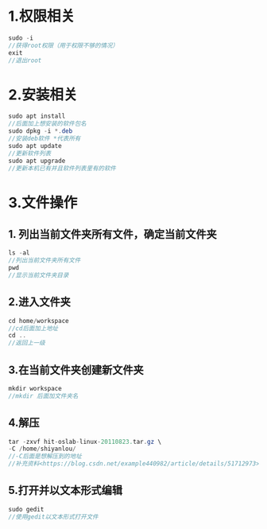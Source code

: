 # 1.权限相关

```java
sudo -i 
//获得root权限（用于权限不够的情况）
exit
//退出root
```

# 2.安装相关

```java
sudo apt install 
//后面加上想安装的软件包名
sudo dpkg -i *.deb
//安装deb软件 *代表所有
sudo apt update
//更新软件列表
sudo apt upgrade
//更新本机已有并且软件列表里有的软件
```

# 3.文件操作

## 1. 列出当前文件夹所有文件，确定当前文件夹

```java
ls -al
//列出当前文件夹所有文件
pwd
//显示当前文件夹目录
```

## 2.进入文件夹

```java
cd home/workspace
//cd后面加上地址
cd ..
//返回上一级
```

## 3.在当前文件夹创建新文件夹

```java
mkdir workspace
//mkdir 后面加文件夹名
```

## 4.解压

```java
tar -zxvf hit-oslab-linux-20110823.tar.gz \
-C /home/shiyanlou/
//-C后面是想解压到的地址
//补充资料<https://blog.csdn.net/example440982/article/details/51712973>
```

## 5.打开并以文本形式编辑

```java
sudo gedit 
//使用gedit以文本形式打开文件
```
